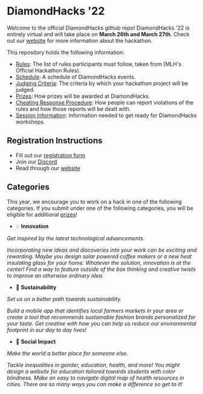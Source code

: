 # DiamondHacks '22

Welcome to the official DiamondHacks github repo! DiamondHacks '22 is entirely virtual and will take place on **March 26th and March 27th**. Check out our [website](https://www.ncsudiamondhacks.com/) for more information about the hackathon.

This repository holds the following information:

- [Rules](Rules.md): The list of rules participants must follow, taken from [MLH's Official Hackathon Rules).
- [Schedule](Schedule.md): A schedule of DiamondHacks events.
- [Judging Criteria](https://github.com/annaowens/DiamondHacks21/blob/master/Judging%20Criteria.md): The criteria by which your hackathon project will be judged.
- [Prizes](Prizes.md): How prizes will be awarded at DiamondHacks.
- [Cheating Response Procedure](Cheating%20Response%20Procedure.md): How people can report violations of the rules and how those reports will be dealt with.
- [Session Information](https://github.com/annaowens/DiamondHacks21/tree/master/Session%20Information): Information needed to get ready for DiamondHacks workshops.

## Registration Instructions
* Fill out our [registration form](https://docs.google.com/forms/d/e/1FAIpQLSdE38oBGaxCqi-69DqmiSHD3MdXPr3LlPKOSqMTnGfEztiGAA/viewform)
* Join our [Discord](https://discord.com/invite/2yZf8fSZNz)
* Read through our [website](https://www.ncsudiamondhacks.com/)

## Categories

This year, we encourage you to work on a hack in one of the following categories. If you submit under one of the following categories, you will be eligible for additional [prizes](Prize%Categories.md)!

* 💡 **Innovation**  

*Get inspired by the latest technological advancements.*

*Incorporating new ideas and discoveries into your work can be exciting and rewarding. Maybe you design solar powered coffee makers or a new heat insulating glass for your home. Whatever the solution, innovation is at the center! Find a way to feature outside of the box thinking and creative twists to improve an otherwise ordinary idea.*
     
* 🌳 **Sustainability**  

*Set us on a better path towards sustainability.*

*Build a mobile app that identifies local farmers markets in your area or create a tool that recommends sustainable fashion brands personalized for your taste. Get creative with how you can help us reduce our environmental footprint in our day to day lives!*

* 💛 **Social Impact** </br>

*Make the world a better place for someone else.*

*Tackle inequalities in gender, education, health, and more! You might design a website for education tailored towards students with color blindness. Make an easy to navigate digital map of health resources in cities. There are so many ways you can make a difference so get to it!*
